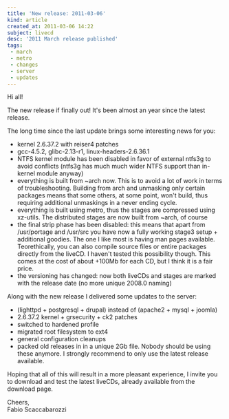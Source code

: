 ```yaml
---
title: 'New release: 2011-03-06'
kind: article
created_at: 2011-03-06 14:22
subject: livecd
desc: '2011 March release published'
tags:
 - march
 - metro
 - changes
 - server
 - updates
---
```

Hi all!

The new release if finally out! It's been almost an year since the latest release.
<!--MORE-->
The long time since the last update brings some interesting news for you:

* kernel 2.6.37.2 with reiser4 patches
* gcc-4.5.2, glibc-2.13-r1, linux-headers-2.6.36.1
* NTFS kernel module has been disabled in favor of external ntfs3g to avoid conflicts (ntfs3g has much much wider NTFS support than in-kernel module anyway)
* everything is built from ~arch now. This is to avoid a lot of work in terms of troubleshooting. Building from arch and unmasking only certain packages means that some others, at some point, won't build, thus requiring additional unmaskings in a never ending cycle.
* everything is built using metro, thus the stages are compressed using xz-utils. The distributed stages are now built from ~arch, of course
* the final strip phase has been disabled: this means that apart from /usr/portage and /usr/src you have now a fully working stage3 setup +  additional goodies. The one I like most is having man pages available. Teorethically, you can also compile source files or entire packages directly from the liveCD. I haven't tested this possibility though. This comes at the cost of about +100Mb for each CD, but I think it is a fair price.
* the versioning has changed: now both liveCDs and stages are marked with the release date (no more unique 2008.0 naming)



Along with the new release I delivered some updates to the server:

* (lighttpd + postgresql + drupal) instead of (apache2 + mysql + joomla)
* 2.6.37.2 kernel + grsecurity + ck2 patches
* switched to hardened profile
* migrated root filesystem to ext4
* general configuration cleanups
* packed old releases in in a unique 2Gb file. Nobody should be using these anymore. I strongly recommend to only use the latest release available.

Hoping that all of this will result in a more pleasant experience, I invite you to download and test the latest liveCDs, already available from the download page.

Cheers,  
Fabio Scaccabarozzi

